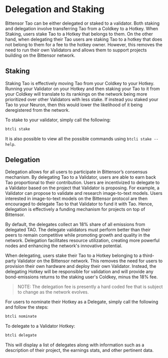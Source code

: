 # Delegation and Staking

Bittensor Tao can be either delegated or staked to a validator. Both staking and delegation involve transferring Tao from a Coldkey to a Hotkey. When Staking, users stake Tao to a Hotkey that belongs to them. On the other hand, when delegating their Tao users are staking Tao to a hotkey that does not belong to them for a fee to the hotkey owner. However, this removes the need to run their own Validators and allows them to support projects building on the Bittensor network.

## Staking
Staking Tao is effectively moving Tao from your Coldkey to your Hotkey. Running your Validator on your Hotkey and then staking your Tao to it from your Coldkey will translate to its rankings on the network being more prioritized over other Validators with less stake. If instead you staked your Tao to your Neuron, then this would lower the likelihood of it being deregistered from the network.

To stake to your validator, simply call the following:

```bash
btcli stake 
```
It is also possible to view all the possible commands using `btcli stake --help`.

## Delegation
Delegation allows for all users to participate in Bittensor’s consensus mechanism. By delegating Tao to a Validator, users are able to earn back Tao proportional to their contribution. Users are incentivized to delegate to a Validator based on the project that Validator is proposing. For example, a Validator can propose to validate and research image-to-text models. Users interested in image-to-text models on the Bittensor protocol are then encouraged to delegate Tao to that Validator to fund it with Tao. Hence, delegation is effectively a funding mechanism for projects on top of Bittensor.

By default, the delegates collect an 18\% share of all emissions from delegated TAO. The delegate validators must perform better than their peers to remain competitive while promoting growth and quality in the network. Delegation facilitates resource utilization, creating more powerful nodes and enhancing the network's innovative potential.

When delegating, users stake their Tao to a Hotkey belonging to a third-party Validator on the Bittensor network. This removes the need for users to provision their own hardware and deploy their own Validator. Instead, the delegating Hotkey will be responsible for validation and will provide any bond-emissions returns to the staking user's Coldkey, minus the 18\% fee. 

> NOTE: The delegation fee is presently a hard coded fee that is subject to change as the network evolves.

For users to nominate their Hotkey as a Delegate, simply call the following and follow the steps:

```bash
btcli nominate
```

To delegate to a Validator Hotkey:

```bash
btcli delegate
```
This will display a list of delegates along with information such as a description of their project, the earnings stats, and other pertinent data. 